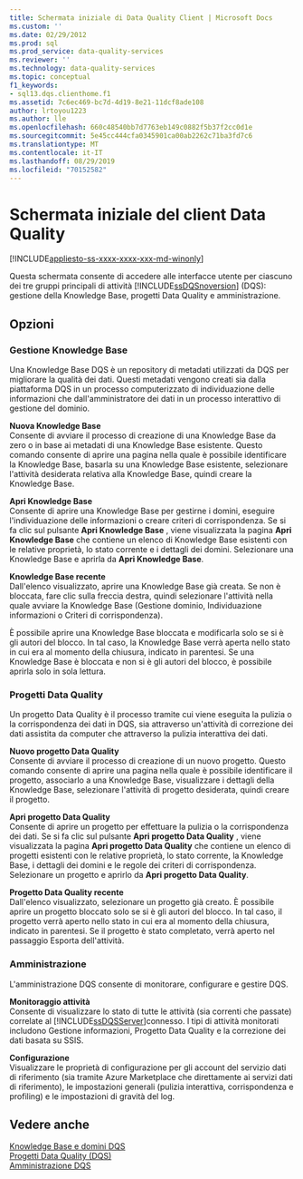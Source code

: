 ```yaml
---
title: Schermata iniziale di Data Quality Client | Microsoft Docs
ms.custom: ''
ms.date: 02/29/2012
ms.prod: sql
ms.prod_service: data-quality-services
ms.reviewer: ''
ms.technology: data-quality-services
ms.topic: conceptual
f1_keywords:
- sql13.dqs.clienthome.f1
ms.assetid: 7c6ec469-bc7d-4d19-8e21-11dcf8ade108
author: lrtoyou1223
ms.author: lle
ms.openlocfilehash: 660c48540bb7d7763eb149c0882f5b37f2cc0d1e
ms.sourcegitcommit: 5e45cc444cfa0345901ca00ab2262c71ba3fd7c6
ms.translationtype: MT
ms.contentlocale: it-IT
ms.lasthandoff: 08/29/2019
ms.locfileid: "70152582"
---
```

# <a name="data-quality-client-home-screen"></a>Schermata iniziale del client Data Quality

[!INCLUDE[appliesto-ss-xxxx-xxxx-xxx-md-winonly](../includes/appliesto-ss-xxxx-xxxx-xxx-md-winonly.md)]

  Questa schermata consente di accedere alle interfacce utente per ciascuno dei tre gruppi principali di attività [!INCLUDE[ssDQSnoversion](../includes/ssdqsnoversion-md.md)] (DQS): gestione della Knowledge Base, progetti Data Quality e amministrazione.  
  
## <a name="options"></a>Opzioni  
  
### <a name="knowledge-base-management"></a>Gestione Knowledge Base  
 Una Knowledge Base DQS è un repository di metadati utilizzati da DQS per migliorare la qualità dei dati. Questi metadati vengono creati sia dalla piattaforma DQS in un processo computerizzato di individuazione delle informazioni che dall'amministratore dei dati in un processo interattivo di gestione del dominio.  
  
 **Nuova Knowledge Base**  
 Consente di avviare il processo di creazione di una Knowledge Base da zero o in base ai metadati di una Knowledge Base esistente. Questo comando consente di aprire una pagina nella quale è possibile identificare la Knowledge Base, basarla su una Knowledge Base esistente, selezionare l'attività desiderata relativa alla Knowledge Base, quindi creare la Knowledge Base.  
  
 **Apri Knowledge Base**  
 Consente di aprire una Knowledge Base per gestirne i domini, eseguire l'individuazione delle informazioni o creare criteri di corrispondenza. Se si fa clic sul pulsante **Apri Knowledge Base** , viene visualizzata la pagina **Apri Knowledge Base** che contiene un elenco di Knowledge Base esistenti con le relative proprietà, lo stato corrente e i dettagli dei domini. Selezionare una Knowledge Base e aprirla da **Apri Knowledge Base**.  
  
 **Knowledge Base recente**  
 Dall'elenco visualizzato, aprire una Knowledge Base già creata. Se non è bloccata, fare clic sulla freccia destra, quindi selezionare l'attività nella quale avviare la Knowledge Base (Gestione dominio, Individuazione informazioni o Criteri di corrispondenza).  
  
 È possibile aprire una Knowledge Base bloccata e modificarla solo se si è gli autori del blocco. In tal caso, la Knowledge Base verrà aperta nello stato in cui era al momento della chiusura, indicato in parentesi. Se una Knowledge Base è bloccata e non si è gli autori del blocco, è possibile aprirla solo in sola lettura.  
  
### <a name="data-quality-projects"></a>Progetti Data Quality  
 Un progetto Data Quality è il processo tramite cui viene eseguita la pulizia o la corrispondenza dei dati in DQS, sia attraverso un'attività di correzione dei dati assistita da computer che attraverso la pulizia interattiva dei dati.  
  
 **Nuovo progetto Data Quality**  
 Consente di avviare il processo di creazione di un nuovo progetto. Questo comando consente di aprire una pagina nella quale è possibile identificare il progetto, associarlo a una Knowledge Base, visualizzare i dettagli della Knowledge Base, selezionare l'attività di progetto desiderata, quindi creare il progetto.  
  
 **Apri progetto Data Quality**  
 Consente di aprire un progetto per effettuare la pulizia o la corrispondenza dei dati. Se si fa clic sul pulsante **Apri progetto Data Quality** , viene visualizzata la pagina **Apri progetto Data Quality** che contiene un elenco di progetti esistenti con le relative proprietà, lo stato corrente, la Knowledge Base, i dettagli dei domini e le regole dei criteri di corrispondenza. Selezionare un progetto e aprirlo da **Apri progetto Data Quality**.  
  
 **Progetto Data Quality recente**  
 Dall'elenco visualizzato, selezionare un progetto già creato. È possibile aprire un progetto bloccato solo se si è gli autori del blocco. In tal caso, il progetto verrà aperto nello stato in cui era al momento della chiusura, indicato in parentesi. Se il progetto è stato completato, verrà aperto nel passaggio Esporta dell'attività.  
  
### <a name="administration"></a>Amministrazione  
 L'amministrazione DQS consente di monitorare, configurare e gestire DQS.  
  
 **Monitoraggio attività**  
 Consente di visualizzare lo stato di tutte le attività (sia correnti che passate) correlate al [!INCLUDE[ssDQSServer](../includes/ssdqsserver-md.md)]connesso. I tipi di attività monitorati includono Gestione informazioni, Progetto Data Quality e la correzione dei dati basata su SSIS.  
  
 **Configurazione**  
 Visualizzare le proprietà di configurazione per gli account del servizio dati di riferimento (sia tramite Azure Marketplace che direttamente ai servizi dati di riferimento), le impostazioni generali (pulizia interattiva, corrispondenza e profiling) e le impostazioni di gravità del log.  
  
## <a name="see-also"></a>Vedere anche  
 [Knowledge Base e domini DQS](../data-quality-services/dqs-knowledge-bases-and-domains.md)   
 [Progetti Data Quality &#40;DQS&#41;](../data-quality-services/data-quality-projects-dqs.md)   
 [Amministrazione DQS](../data-quality-services/dqs-administration.md)  
  
  
